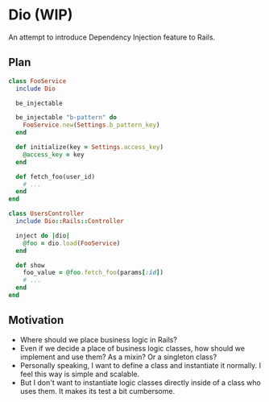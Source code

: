 # Dio (WIP)

An attempt to introduce Dependency Injection feature to Rails.

## Plan

```ruby
class FooService
  include Dio

  be_injectable

  be_injectable "b-pattern" do
    FooService.new(Settings.b_pattern_key)
  end

  def initialize(key = Settings.access_key)
    @access_key = key
  end

  def fetch_foo(user_id)
    # ...
  end
end

class UsersController
  include Dio::Rails::Controller

  inject do |dio|
    @foo = dio.load(FooService)
  end

  def show
    foo_value = @foo.fetch_foo(params[:id])
    # ...
  end
end
```

## Motivation

- Where should we place business logic in Rails?
- Even if we decide a place of business logic classes,
  how should we implement and use them?
  As a mixin? Or a singleton class?
- Personally speaking, I want to define a class and instantiate it normally.
  I feel this way is simple and scalable.
- But I don't want to instantiate logic classes directly inside of a class who uses them.
  It makes its test a bit cumbersome.
